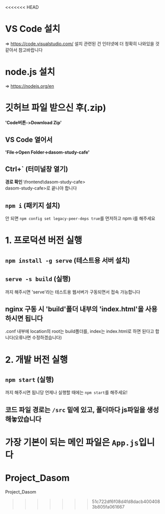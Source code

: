 <<<<<<< HEAD
# VS Code 설치
=> https://code.visualstudio.com/
설치 관련된 건 인터넷에 더 정확히 나와있을 것 같아서 참고바랍니다

# node.js 설치
=> https://nodejs.org/en

# 깃허브 파일 받으신 후(.zip)
**'Code버튼->Download Zip'**

## VS Code 열어서 
**'File->Open Folder->dasom-study-cafe'**

## Ctrl+` (터미널창 열기)
**경로 확인** \frontend\dasom-study-cafe>\
dasom-study-cafe>로 끝나야 합니다

## `npm i`  (패키지 설치)
안 되면 `npm config set legacy-peer-deps true`를 먼저하고 npm i를 해주세요

# 1. 프로덕션 버전 실행
## `npm install -g serve`   (테스트용 서버 설치)
## `serve -s build` (실행)
까지 해주시면 'serve'라는 테스트용 웹서버가 구동되면서 접속 가능합니다
## nginx 구동 시 'build'폴더 내부의 'index.html'을 사용하시면 됩니다
.conf 내부에 location의 root는 build폴더를, index는 index.html로 하면 된다고 합니다(오류나면 수정하겠습니다)

# 2. 개발 버전 실행
## `npm start` (실행)
까지 해주시면 됩니당
언제나 실행할 때에는 `npm start`를 해주세요!

## 코드 파일 경로는 `/src` 밑에 있고, 폴더마다 js파일을 생성해놓았습니다
가장 기본이 되는 메인 파일은 `App.js`입니다
=======
# Project_Dasom
Project_Dasom
>>>>>>> 51c722df6f08d4fd8dacb4004083b805fa061667
